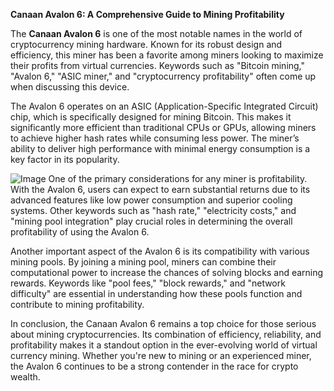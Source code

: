 **Canaan Avalon 6: A Comprehensive Guide to Mining Profitability**

The **Canaan Avalon 6** is one of the most notable names in the world of cryptocurrency mining hardware. Known for its robust design and efficiency, this miner has been a favorite among miners looking to maximize their profits from virtual currencies. Keywords such as "Bitcoin mining," "Avalon 6," "ASIC miner," and "cryptocurrency profitability" often come up when discussing this device.

The Avalon 6 operates on an ASIC (Application-Specific Integrated Circuit) chip, which is specifically designed for mining Bitcoin. This makes it significantly more efficient than traditional CPUs or GPUs, allowing miners to achieve higher hash rates while consuming less power. The miner’s ability to deliver high performance with minimal energy consumption is a key factor in its popularity.


![Image](https://github.com/user-attachments/assets/31692037-0104-4703-abd1-696b6a7dd41b)
One of the primary considerations for any miner is profitability. With the Avalon 6, users can expect to earn substantial returns due to its advanced features like low power consumption and superior cooling systems. Other keywords such as "hash rate," "electricity costs," and "mining pool integration" play crucial roles in determining the overall profitability of using the Avalon 6.

Another important aspect of the Avalon 6 is its compatibility with various mining pools. By joining a mining pool, miners can combine their computational power to increase the chances of solving blocks and earning rewards. Keywords like "pool fees," "block rewards," and "network difficulty" are essential in understanding how these pools function and contribute to mining profitability.

In conclusion, the Canaan Avalon 6 remains a top choice for those serious about mining cryptocurrencies. Its combination of efficiency, reliability, and profitability makes it a standout option in the ever-evolving world of virtual currency mining. Whether you're new to mining or an experienced miner, the Avalon 6 continues to be a strong contender in the race for crypto wealth.